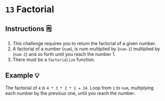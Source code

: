 # `13` Factorial

## Instructions 🗒
1. This challenge requires you to return the factorial of a given number. 
2. A factorial of a number (`num`), is num multiplied by (`num-1`) multiplied by (`num-2`) and so forth until you reach the number 1.
3. There must be a `factorialize` function. 

## Example 💡
The factorial of `4` is `4 * 3 * 2 * 1 = 24`. Loop from `1` to `num`, multiplying each number by the previous one, until you reach the number.